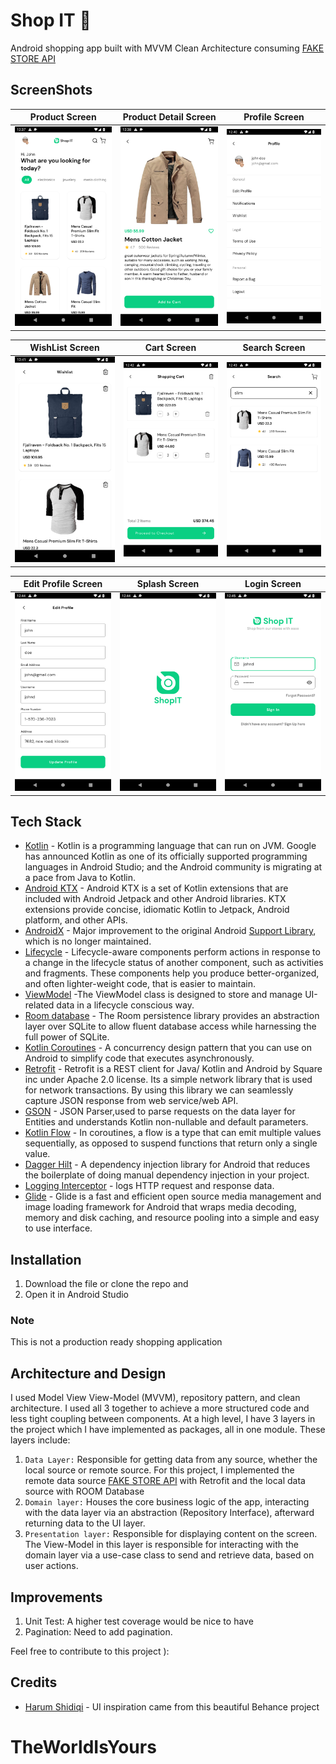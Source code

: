# Shop IT 🛒
Android shopping app built with MVVM Clean Architecture consuming [FAKE STORE API](https://fakestoreapi.com/)

## ScreenShots

Product Screen             | Product Detail Screen     | Profile Screen
:-------------------------:|:-------------------------:|:-------------------------:
<img src="screenshots/img.png"/>            |  <img src="screenshots/img_1.png"/>  | <img src="screenshots/img_2.png"/>  |

WishList Screen            | Cart Screen               | Search Screen
:-------------------------:|:-------------------------:|:-------------------------:
<img src="screenshots/img_3.png"/>           |  <img src="screenshots/img_4.png"/>              | <img src="screenshots/img_5.png"/>  |

Edit Profile Screen            | Splash Screen               | Login Screen
:-------------------------:|:-------------------------:|:-------------------------:
<img src="screenshots/img_6.png"/>           |  <img src="screenshots/img_7.png"/>              | <img src="screenshots/img_8.png"/>  |

## Tech Stack
- [Kotlin](https://developer.android.com/kotlin) - Kotlin is a programming language that can run on JVM. Google has announced Kotlin as one of its officially supported programming languages in Android Studio; and the Android community is migrating at a pace from Java to Kotlin.
- [Android KTX](https://developer.android.com/kotlin/ktx.html) - Android KTX is a set of Kotlin extensions that are included with Android Jetpack and other Android libraries. KTX extensions provide concise, idiomatic Kotlin to Jetpack, Android platform, and other APIs.
- [AndroidX](https://developer.android.com/jetpack/androidx) - Major improvement to the original Android [Support Library](https://developer.android.com/topic/libraries/support-library/index), which is no longer maintained.
- [Lifecycle](https://developer.android.com/topic/libraries/architecture/lifecycle) - Lifecycle-aware components perform actions in response to a change in the lifecycle status of another component, such as activities and fragments. These components help you produce better-organized, and often lighter-weight code, that is easier to maintain.
- [ViewModel](https://developer.android.com/topic/libraries/architecture/viewmodel) -The ViewModel class is designed to store and manage UI-related data in a lifecycle conscious way.
- [Room database](https://developer.android.com/training/data-storage/room) - The Room persistence library provides an abstraction layer over SQLite to allow fluent database access while harnessing the full power of SQLite.
- [Kotlin Coroutines](https://developer.android.com/kotlin/coroutines) - A concurrency design pattern that you can use on Android to simplify code that executes asynchronously.
- [Retrofit](https://square.github.io/retrofit) -  Retrofit is a REST client for Java/ Kotlin and Android by Square inc under Apache 2.0 license. Its a simple network library that is used for network transactions. By using this library we can seamlessly capture JSON response from web service/web API.
- [GSON](https://github.com/square/gson) - JSON Parser,used to parse requests on the data layer for Entities and understands Kotlin non-nullable and default parameters.
- [Kotlin Flow](https://developer.android.com/kotlin/flow) - In coroutines, a flow is a type that can emit multiple values sequentially, as opposed to suspend functions that return only a single value.
- [Dagger Hilt](https://developer.android.com/training/dependency-injection/hilt-android) - A dependency injection library for Android that reduces the boilerplate of doing manual dependency injection in your project.
- [Logging Interceptor](https://github.com/square/okhttp/blob/master/okhttp-logging-interceptor/README.md) -  logs HTTP request and response data.
- [Glide](https://github.com/bumptech/glide) - Glide is a fast and efficient open source media management and image loading framework for Android that wraps media decoding, memory and disk caching, and resource pooling into a simple and easy to use interface.

## Installation
1. Download the file or clone the repo and
2. Open it in Android Studio

### Note
This is not a production ready shopping application

## Architecture and Design
I used Model View View-Model (MVVM), repository pattern, and clean architecture. I used all 3 together to achieve a more structured code and less tight coupling between components. At a high level, I have 3 layers in the project which I have implemented as packages, all in one module. These layers include:
1. `Data Layer:` Responsible for getting data from any source, whether the local source or remote source. For this project, I implemented the remote data source [FAKE STORE API](https://fakestoreapi.com/) with Retrofit and the local data source with ROOM Database
2. `Domain layer:` Houses the core business logic of the app, interacting with the data layer via an abstraction (Repository Interface), afterward returning data to the UI layer.
3. `Presentation layer:` Responsible for displaying content on the screen. The View-Model in this layer is responsible for interacting with the domain layer via a use-case class to send and retrieve data, based on user actions.



## Improvements
1. Unit Test: A higher test coverage would be nice to have
2. Pagination: Need to add pagination.

Feel free to contribute to this project ):

## Credits
- [Harum Shidiqi](http://be.net/harumshidiqi) - UI inspiration came from this beautiful Behance project

# TheWorldIsYours
